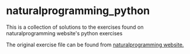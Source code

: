 # naturalprogramming_python
This is a collection of solutions to the exercises found on naturalprogramming website's python exercises

The original exercise file can be found from [naturalprogramming website.](http://www.naturalprogramming.com/for_students/python/python_exercises.pdf)
